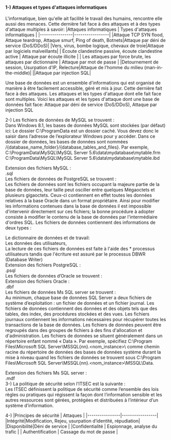 #### 1-) Attaques et types d'attaques informatiques
L'informatique, bien qu'elle ait facilité le travail des humains, 
rencontre elle aussi des menaces. Cette dernière fait face à des attaques et à des types d'attaque multiples à savoir:
|Attaques informatiques            |    Types d'attaques informatiques             |
|----------------|-----------------|
|Attaque TCP SYN flood, Attaque teardrop, Attaque smurf, Ping of death, Botnets|Attaque par déni de service (DoS/DDoS)|
|Vers, virus, bombe logique, chevaux de troie|Attaque par logiciels malveillants|
| Écoute clandestine passive, écoute clandestine active | Attaque par écoute illicite  |
| Les attaques par force brute, les attaques par dictionnaire                       |   Attaque par mot de passe                  |
|Detournement de session, Usurpation d'IP, Relecture|Attaque de l’homme du milieu (man-in-the-middle)|
||Attaque par injection SQL|

  Une base de données est un ensemble d'informations qui est organisé de manière à être facilement accessible, géré et mis à jour. Cette dernière fait face à des attaques. Les attaques et les types d'attaque dont elle fait face sont multiples. Voici les attaques et les types d'attaque dont une base de données fait face:
  Attaque par déni de service (DoS/DDoS), Attaque par injection SQL
  
  2-) 	Les fichiers de données de MySQL se trouvent :  
Dans Windows 8.1, les bases de données MySQL sont stockées (par défaut) ici:
Le dossier C:\ProgramData est un dossier caché. Vous devez donc le saisir dans l’adresse de l’explorateur Windows pour y accéder. Dans ce dossier de données, les bases de données sont nommées /{database_name_folder}/{database_tables_and_files}. 
Par exemple, 
C:\ProgramData\MySQL\MySQL Server 5.6\data\mydatabase\mytable.frm  
C:\ProgramData\MySQL\MySQL Server 5.6\data\mydatabase\mytable.ibd
  
Extension des fichiers MySQL :  
.sql    
Les fichiers de données de PostgreSQL se trouvent :  
Les fichiers de données sont les fichiers occupant la majeure partie de la base de données, leur taille peut osciller entre quelques Mégaoctets et plusieurs gigaoctets. Ceux-ci contiennent en effet toutes les données relatives à la base Oracle dans un format propriétaire. Ainsi pour modifier les informations contenues dans la base de données il est impossible d'intervenir directement sur ces fichiers; la bonne procédure à adopter consiste à modifier le contenu de la base de données par l'intermédiaire d'ordres SQL.
Les fichiers de données contiennent des informations de deux types :  

Le dictionnaire de données et de travail:  
 Les données des utilisateurs,  
 La lecture de ces fichiers de données est faite à l'aide des * processus utilisateurs tandis que l'écriture est assuré par le processus DBWR (Database Writer)  
Extension des fichiers PostgreSQL :  
.psql  
Les fichiers de données d’Oracle se trouvent :    
Extension des fichiers Oracle :    
       .dbf    
Les fichiers de données Ms SQL server se trouvent :    
Au minimum, chaque base de données SQL Server a deux fichiers de système d’exploitation : un fichier de données et un fichier journal. Les fichiers de données contiennent des données et des objets tels que des tables, des index, des procédures stockées et des vues. Les fichiers journaux contiennent les informations nécessaires pour récupérer toutes les transactions de la base de données. Les fichiers de données peuvent être regroupés dans des groupes de fichiers à des fins 
d'allocation et d'administration.   Les fichiers de données se situent généralement dans un répertoire enfant nommé « Data ». Par exemple, spécifiez C:\Program Files\Microsoft SQL Server\MSSQL{nn}.<nom_instance>\ comme chemin racine du répertoire de données des bases de données système durant la mise à niveau quand les fichiers de données se trouvent sous C:\Program Files\Microsoft SQL Server\MSSQL{nn}.<nom_instance>\MSSQL\Data.  

Extension des fichiers Ms SQL server :  
.mdf    
3-) La politique de sécurité selon l’ITSEC est la suivante :  
 Les ITSEC définissent la politique de sécurité comme l’ensemble des lois règles ou pratiques qui régissent la façon dont l’information sensible et les autres ressources sont gérées, protégées et distribuées à l’intérieur d’un système d’information.

4-)
   |Principes de sécurité           |    Attaques             |
|----------------|-----------------|
|Intégrité|Modification, Rejeu, usurpation d’identité, répudiation|
|Disponibilité|Déni de service               |
|Confidentialité       | Espionnage, analyse du trafic  |
| Authentification                       |  Cassage du mot de passe                    |



